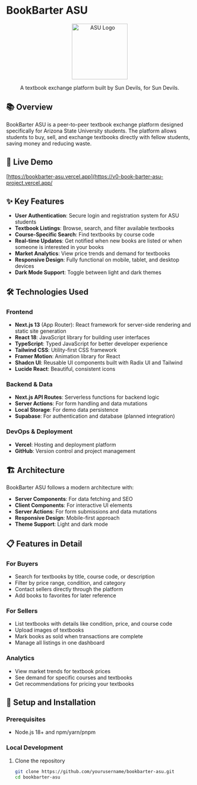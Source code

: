 # BookBarter ASU

<p align="center">
  <img src="public/images/asu-logo.png" alt="ASU Logo" width="150">
</p>

<p align="center">
  A textbook exchange platform built by Sun Devils, for Sun Devils.
</p>

## 📚 Overview

BookBarter ASU is a peer-to-peer textbook exchange platform designed specifically for Arizona State University students. The platform allows students to buy, sell, and exchange textbooks directly with fellow students, saving money and reducing waste.

## 🚀 Live Demo

[https://bookbarter-asu.vercel.app](https://v0-book-barter-asu-project.vercel.app/

## ✨ Key Features

- **User Authentication**: Secure login and registration system for ASU students
- **Textbook Listings**: Browse, search, and filter available textbooks
- **Course-Specific Search**: Find textbooks by course code
- **Real-time Updates**: Get notified when new books are listed or when someone is interested in your books
- **Market Analytics**: View price trends and demand for textbooks
- **Responsive Design**: Fully functional on mobile, tablet, and desktop devices
- **Dark Mode Support**: Toggle between light and dark themes

## 🛠️ Technologies Used

### Frontend
- **Next.js 13** (App Router): React framework for server-side rendering and static site generation
- **React 18**: JavaScript library for building user interfaces
- **TypeScript**: Typed JavaScript for better developer experience
- **Tailwind CSS**: Utility-first CSS framework
- **Framer Motion**: Animation library for React
- **Shadcn UI**: Reusable UI components built with Radix UI and Tailwind
- **Lucide React**: Beautiful, consistent icons

### Backend & Data
- **Next.js API Routes**: Serverless functions for backend logic
- **Server Actions**: For form handling and data mutations
- **Local Storage**: For demo data persistence
- **Supabase**: For authentication and database (planned integration)

### DevOps & Deployment
- **Vercel**: Hosting and deployment platform
- **GitHub**: Version control and project management

## 🏗️ Architecture

BookBarter ASU follows a modern architecture with:

- **Server Components**: For data fetching and SEO
- **Client Components**: For interactive UI elements
- **Server Actions**: For form submissions and data mutations
- **Responsive Design**: Mobile-first approach
- **Theme Support**: Light and dark mode

## 📋 Features in Detail

### For Buyers
- Search for textbooks by title, course code, or description
- Filter by price range, condition, and category
- Contact sellers directly through the platform
- Add books to favorites for later reference

### For Sellers
- List textbooks with details like condition, price, and course code
- Upload images of textbooks
- Mark books as sold when transactions are complete
- Manage all listings in one dashboard

### Analytics
- View market trends for textbook prices
- See demand for specific courses and textbooks
- Get recommendations for pricing your textbooks

## 🔧 Setup and Installation

### Prerequisites
- Node.js 18+ and npm/yarn/pnpm

### Local Development
1. Clone the repository
   ```bash
   git clone https://github.com/yourusername/bookbarter-asu.git
   cd bookbarter-asu
